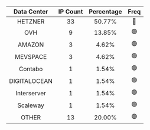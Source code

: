 | Data Center | IP Count | Percentage | Freq |
|:------------:|:--------:|:-----------:|:-----:|
| HETZNER | 33 | 50.77% | 🔴 |
| OVH | 9 | 13.85% | 🟢 |
| AMAZON | 3 | 4.62% | 🟢 |
| MEVSPACE | 3 | 4.62% | 🟢 |
| Contabo | 1 | 1.54% | 🟢 |
| DIGITALOCEAN | 1 | 1.54% | 🟢 |
| Interserver | 1 | 1.54% | 🟢 |
| Scaleway | 1 | 1.54% | 🟢 |
| OTHER | 13 | 20.00% | 🟢 |